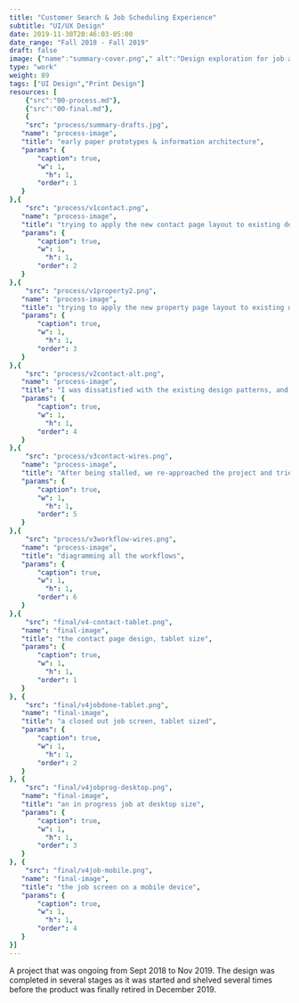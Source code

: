 ```yaml
---
title: "Customer Search & Job Scheduling Experience"
subtitle: "UI/UX Design"
date: 2019-11-30T20:46:03-05:00
date_range: "Fall 2018 - Fall 2019"
draft: false
image: {"name":"summary-cover.png"," alt":"Design exploration for job and customer screens in the Pointman App"}
type: "work"
weight: 89
tags: ["UI Design","Print Design"]
resources: [
    {"src":"00-process.md"},
    {"src":"00-final.md"},
    {
    "src": "process/summary-drafts.jpg",
   "name": "process-image",
   "title": "early paper prototypes & information architecture",
   "params": {
       "caption": true,
       "w": 1,
         "h": 1,
       "order": 1
   }
},{
    "src": "process/v1contact.png",
   "name": "process-image",
   "title": "trying to apply the new contact page layout to existing design patterns",
   "params": {
       "caption": true,
       "w": 1,
         "h": 1,
       "order": 2
   }
},{
    "src": "process/v1property2.png",
   "name": "process-image",
   "title": "trying to apply the new property page layout to existing design patterns",
   "params": {
       "caption": true,
       "w": 1,
         "h": 1,
       "order": 3
   }
},{
    "src": "process/v2contact-alt.png",
   "name": "process-image",
   "title": "I was dissatisfied with the existing design patterns, and explored some alternatives",
   "params": {
       "caption": true,
       "w": 1,
         "h": 1,
       "order": 4
   }
},{
    "src": "process/v3contact-wires.png",
   "name": "process-image",
   "title": "After being stalled, we re-approached the project and tried to simplify the design some more",
   "params": {
       "caption": true,
       "w": 1,
         "h": 1,
       "order": 5
   }
},{
    "src": "process/v3workflow-wires.png",
   "name": "process-image",
   "title": "diagramming all the workflows",
   "params": {
       "caption": true,
       "w": 1,
         "h": 1,
       "order": 6
   }
},{
    "src": "final/v4-contact-tablet.png",
   "name": "final-image",
   "title": "the contact page design, tablet size",
   "params": {
       "caption": true,
       "w": 1,
         "h": 1,
       "order": 1
   }
}, {
    "src": "final/v4jobdone-tablet.png",
   "name": "final-image",
   "title": "a closed out job screen, tablet sized",
   "params": {
       "caption": true,
       "w": 1,
         "h": 1,
       "order": 2
   }
}, {
    "src": "final/v4jobprog-desktop.png",
   "name": "final-image",
   "title": "an in progress job at desktop size",
   "params": {
       "caption": true,
       "w": 1,
         "h": 1,
       "order": 3
   }
}, {
    "src": "final/v4job-mobile.png",
   "name": "final-image",
   "title": "the job screen on a mobile device",
   "params": {
       "caption": true,
       "w": 1,
         "h": 1,
       "order": 4
   }
}]
---
```

A project that was ongoing from Sept 2018 to Nov 2019. The design was completed in several stages as it was started and shelved several times before the product was finally retired in December 2019.
